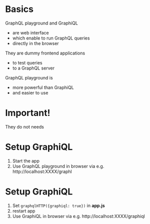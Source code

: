 # Basics

GraphQL playground and GraphiQL

- are web interface
- which enable to run GraphQL queries
- directly in the browser

They are dummy frontend applications

- to test queries
- to a GraphQL server

GraphQL playground is

- more powerful than GraphiQL
- and easier to use

# Important!

They do not needs

# Setup GraphiQL

1. Start the app
2. Use GraphQL playground in browser via e.g. http://localhost:XXXX/graphl

# Setup GraphiQL

1. Set `graphqlHTTP({graphiql: true})` in **app.js**
2. restart app
3. Use GraphiQL in browser via e.g. http://localhost:XXXX/graphiql
